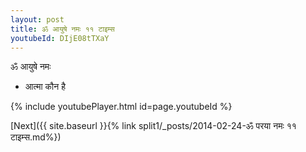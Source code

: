 ```yaml
---
layout: post
title: ॐ आयुषे नमः ११ टाइम्स
youtubeId: DIjE08tTXaY
---
```

 
 
 ॐ आयुषे नमः  
 
 -  आत्मा कौन है 
 
  
 
  
 
 
 
 
 
 


{% include youtubePlayer.html id=page.youtubeId %}
 
[Next]({{ site.baseurl }}{% link  split1/_posts/2014-02-24-ॐ परया नमः ११ टाइम्स.md%})
 
